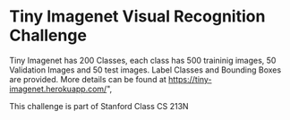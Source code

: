 # Tiny Imagenet Visual Recognition Challenge
Tiny Imagenet has 200 Classes, each class has 500 traininig images, 50 Validation Images and 50 test images. Label Classes and Bounding Boxes are provided. More details can be found at https://tiny-imagenet.herokuapp.com/",

This challenge is part of Stanford Class CS 213N
